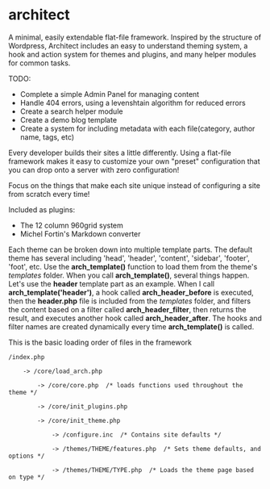 architect
============

A minimal, easily extendable flat-file framework. 
Inspired by the structure of Wordpress, Architect includes an easy to understand theming system, a hook and action system for themes and plugins, and many helper modules for common tasks.

TODO:
- Complete a simple Admin Panel for managing content
- Handle 404 errors, using a levenshtain algorithm for reduced errors
- Create a search helper module
- Create a demo blog template
- Create a system for including metadata with each file(category, author name, tags, etc)

Every developer builds their sites a little differently. Using a flat-file framework makes it easy to customize your own "preset" configuration that you can drop onto a server with zero configuration! 

Focus on the things that make each site unique instead of configuring a site from scratch every time!

Included as plugins:
- The 12 column 960grid system
- Michel Fortin's Markdown converter


Each theme can be broken down into multiple template parts. The default theme has several including 'head', 'header', 'content', 'sidebar', 'footer', 'foot', etc. 
Use the **arch_template()** function to load them from the theme's _templates_ folder. When you call **arch_template()**, several things happen. Let's use the **header** template part as an example. When I call **arch_template('header')**, a hook called **arch_header_before** is executed, then the **header.php** file is included from the _templates_ folder, and filters the content based on a filter called **arch_header_filter**, then returns the result, and executes another hook called **arch_header_after**. The hooks and filter names are created dynamically every time **arch_template()** is called.

This is the basic loading order of files in the framework

	/index.php
	
		-> /core/load_arch.php
		
			-> /core/core.php  /* loads functions used throughout the theme */

			-> /core/init_plugins.php
			
			-> /core/init_theme.php
			
				-> /configure.inc  /* Contains site defaults */
			
				-> /themes/THEME/features.php  /* Sets theme defaults, and options */
				
				-> /themes/THEME/TYPE.php  /* Loads the theme page based on type */
		
			
			
		
